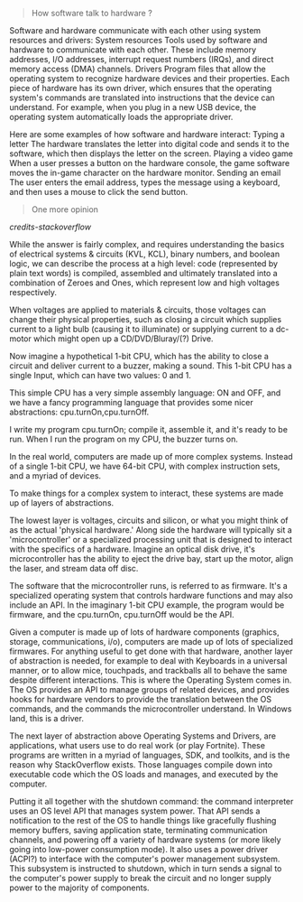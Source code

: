 > How software talk to hardware ?

Software and hardware communicate with each other using system resources and drivers: 
System resources
Tools used by software and hardware to communicate with each other. These include memory addresses, I/O addresses, interrupt request numbers (IRQs), and direct memory access (DMA) channels. 
Drivers
Program files that allow the operating system to recognize hardware devices and their properties. Each piece of hardware has its own driver, which ensures that the operating system's commands are translated into instructions that the device can understand. For example, when you plug in a new USB device, the operating system automatically loads the appropriate driver. 

Here are some examples of how software and hardware interact:
Typing a letter
The hardware translates the letter into digital code and sends it to the software, which then displays the letter on the screen. 
Playing a video game
When a user presses a button on the hardware console, the game software moves the in-game character on the hardware monitor. 
Sending an email
The user enters the email address, types the message using a keyboard, and then uses a mouse to click the send button. 

> One more opinion

*credits-stackoverflow*

While the answer is fairly complex, and requires understanding the basics of electrical systems & circuits (KVL, KCL), binary numbers, and boolean logic, we can describe the process at a high level: code (represented by plain text words) is compiled, assembled and ultimately translated into a combination of Zeroes and Ones, which represent low and high voltages respectively.

When voltages are applied to materials & circuits, those voltages can change their physical properties, such as closing a circuit which supplies current to a light bulb (causing it to illuminate) or supplying current to a dc-motor which might open up a CD/DVD/Bluray/(?) Drive.

Now imagine a hypothetical 1-bit CPU, which has the ability to close a circuit and deliver current to a buzzer, making a sound. This 1-bit CPU has a single Input, which can have two values: 0 and 1.

This simple CPU has a very simple assembly language: ON and OFF, and we have a fancy programming language that provides some nicer abstractions: cpu.turnOn,cpu.turnOff.

I write my program cpu.turnOn; compile it, assemble it, and it's ready to be run. When I run the program on my CPU, the buzzer turns on.

In the real world, computers are made up of more complex systems. Instead of a single 1-bit CPU, we have 64-bit CPU, with complex instruction sets, and a myriad of devices.

To make things for a complex system to interact, these systems are made up of layers of abstractions.

The lowest layer is voltages, circuits and silicon, or what you might think of as the actual 'physical hardware.' Along side the hardware will typically sit a 'microcontroller' or a specialized processing unit that is designed to interact with the specifics of a hardware. Imagine an optical disk drive, it's microcontroller has the ability to eject the drive bay, start up the motor, align the laser, and stream data off disc.

The software that the microcontroller runs, is referred to as firmware. It's a specialized operating system that controls hardware functions and may also include an API. In the imaginary 1-bit CPU example, the program would be firmware, and the cpu.turnOn, cpu.turnOff would be the API.

Given a computer is made up of lots of hardware components (graphics, storage, communications, i/o), computers are made up of lots of specialized firmwares. For anything useful to get done with that hardware, another layer of abstraction is needed, for example to deal with Keyboards in a universal manner, or to allow mice, touchpads, and trackballs all to behave the same despite different interactions. This is where the Operating System comes in. The OS provides an API to manage groups of related devices, and provides hooks for hardware vendors to provide the translation between the OS commands, and the commands the microcontroller understand. In Windows land, this is a driver.

The next layer of abstraction above Operating Systems and Drivers, are applications, what users use to do real work (or play Fortnite). These programs are written in a myriad of languages, SDK, and toolkits, and is the reason why StackOverflow exists. Those languages compile down into executable code which the OS loads and manages, and executed by the computer.

Putting it all together with the shutdown command: the command interpreter uses an OS level API that manages system power. That API sends a notification to the rest of the OS to handle things like gracefully flushing memory buffers, saving application state, terminating communication channels, and powering off a variety of hardware systems (or more likely going into low-power consumption mode). It also uses a power driver (ACPI?) to interface with the computer's power management subsystem. This subsystem is instructed to shutdown, which in turn sends a signal to the computer's power supply to break the circuit and no longer supply power to the majority of components.
